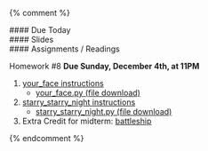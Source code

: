 {% comment %}  
<article class="due" markdown="block">
#### Due Today

</article>

<article class="slides" markdown="block">
#### Slides


</article>

<article class="assignments" markdown="block">
#### Assignments / Readings		

Homework #8 __Due Sunday, December 4th, at 11PM__ 

1. [your_face instructions](homework/hw08/your_face.html)
	* [your_face.py (file download)](homework/hw08/your_face.py)
2. [starry_starry_night instructions](homework/hw08/starry_starry_night.html)
	* [starry_starry_night.py (file download)](homework/hw08/starry_starry_night.py)
3. Extra Credit for midterm: [battleship](homework/hw09/battleship.py)

</article>
{% endcomment %}
